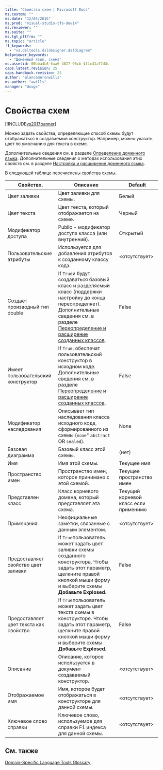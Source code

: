 ```yaml
---
title: "Свойства схем | Microsoft Docs"
ms.custom: ""
ms.date: "12/05/2016"
ms.prod: "visual-studio-tfs-dev14"
ms.reviewer: ""
ms.suite: ""
ms.tgt_pltfrm: ""
ms.topic: "article"
f1_keywords: 
  - "vs.dsltools.dsldesigner.dsldiagram"
helpviewer_keywords: 
  - "Доменный язык, схема"
ms.assetid: 00bba4b8-6aa6-4027-96cb-4f4c41a77d3c
caps.latest.revision: 25
caps.handback.revision: 25
author: "alancameronwills"
ms.author: "awills"
manager: "douge"
---
```

# Свойства схем
[!INCLUDE[vs2017banner](../code-quality/includes/vs2017banner.md)]

Можно задать свойства, определяющие способ схемы будут отображаться в создаваемый конструктор.  Например, можно указать цвет по умолчанию для текста в схеме.  
  
 Дополнительные сведения см. в разделе [Определение доменного языка](../modeling/how-to-define-a-domain-specific-language.md).  Дополнительные сведения о методах использования этих свойств см. в разделе [Настройка и расширение доменного языка](../modeling/customizing-and-extending-a-domain-specific-language.md).  
  
 В следующей таблице перечислены свойства схемы.  
  
|Свойство.|Описание|Default|  
|---------------|--------------|-------------|  
|Цвет заливки|Цвет заливки для схемы.|Белый|  
|Цвет текста|Цвет текста, который отображается на схеме.|Черный|  
|Модификатор доступа|Public \- модификатор доступа класса \(или внутренний\).|Открытый|  
|Пользовательские атрибуты|Используется для добавления атрибутов к созданному классу кода.|\<отсутствует\>|  
|Создает производный тип double|If `True`и будут создаваться базовый класс и разделяемый класс \(поддержки настройку до конца переопределяет\).  Дополнительные сведения см. в разделе [Переопределение и расширение созданных классов](../modeling/overriding-and-extending-the-generated-classes.md).|False|  
|Имеет пользовательский конструктор|If `True`, обеспечат пользовательский конструктор в исходном коде.  Дополнительные сведения см. в разделе [Переопределение и расширение созданных классов](../modeling/overriding-and-extending-the-generated-classes.md).|False|  
|Модификатор наследования|Описывает тип наследования класса исходного кода, сформированного из схемы \(`none`"  `abstract` OR  `sealed`\).|None|  
|Базовая диаграмма|Базовый класс этой схемы.|\(нет\)|  
|Имя|Имя этой схемы.|Текущее имя|  
|Пространство имен|Пространство имен, которое принимано с этой схемой.|Текущее пространство имен|  
|Представлен класс|Класс корневого домена, который представляет эта схема.|Текущий корневой класс если применимо|  
|Примечания|Неофициальные заметки, связанные с данным элементом.|\<отсутствует\>|  
|Предоставляет свойство цвет заливки|If `True`пользователь может задать цвет заливки схемы созданного конструктора.  Чтобы задать этот параметр, щелкните правой кнопкой мыши форму и выберите схемы **Добавьте Explosed**.|False|  
|Предоставляет цвет текста как свойство|If `True`пользователь может задать цвет текста схемы в конструкторе.  Чтобы задать этот параметр, щелкните правой кнопкой мыши форму и выберите схемы **Добавьте Explosed**.|False|  
|Описание|Описание, которое используется в документ создаваемый конструктор.|\<отсутствует\>|  
|Отображаемое имя|Имя, которое будет отображаться в конструкторе для данной схемы.|\<отсутствует\>|  
|Ключевое слово справки|Ключевое слово, используемое для справки F1 индекса для данной схемы.|\<отсутствует\>|  
  
## См. также  
 [Domain\-Specific Language Tools Glossary](http://msdn.microsoft.com/ru-ru/ca5e84cb-a315-465c-be24-76aa3df276aa)